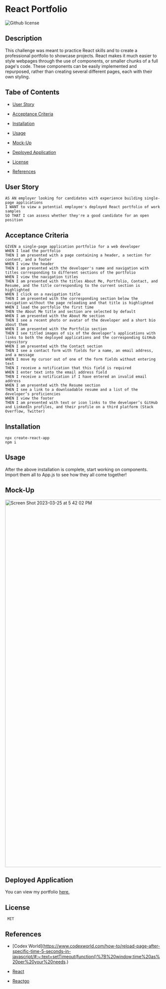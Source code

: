 # React Portfolio
![Github license](https://img.shields.io/badge/license-MIT-blue.svg)

## Description

This challenge was meant to practice React skills and to create a professional portfolio to showcase projects. React makes it much easier to style webpages through the use of components, or smaller chunks of a full page's code. These components can be easily implemented and repurposed, rather than creating several different pages, each with their own styling.

## Tabe of Contents

* [User Story](#user-story)

* [Acceptance Criteria](#acceptance-criteria)

* [Installation](#installation)

* [Usage](#usage)

* [Mock-Up](#mock-up)

* [Deployed Application](#deployed-application)

* [License](#license)

* [References](#references)

## User Story

```
AS AN employer looking for candidates with experience building single-page applications
I WANT to view a potential employee's deployed React portfolio of work samples
SO THAT I can assess whether they're a good candidate for an open position
```

## Acceptance Criteria

```
GIVEN a single-page application portfolio for a web developer
WHEN I load the portfolio
THEN I am presented with a page containing a header, a section for content, and a footer
WHEN I view the header
THEN I am presented with the developer's name and navigation with titles corresponding to different sections of the portfolio
WHEN I view the navigation titles
THEN I am presented with the titles About Me, Portfolio, Contact, and Resume, and the title corresponding to the current section is highlighted
WHEN I click on a navigation title
THEN I am presented with the corresponding section below the navigation without the page reloading and that title is highlighted
WHEN I load the portfolio the first time
THEN the About Me title and section are selected by default
WHEN I am presented with the About Me section
THEN I see a recent photo or avatar of the developer and a short bio about them
WHEN I am presented with the Portfolio section
THEN I see titled images of six of the developer’s applications with links to both the deployed applications and the corresponding GitHub repository
WHEN I am presented with the Contact section
THEN I see a contact form with fields for a name, an email address, and a message
WHEN I move my cursor out of one of the form fields without entering text
THEN I receive a notification that this field is required
WHEN I enter text into the email address field
THEN I receive a notification if I have entered an invalid email address
WHEN I am presented with the Resume section
THEN I see a link to a downloadable resume and a list of the developer’s proficiencies
WHEN I view the footer
THEN I am presented with text or icon links to the developer’s GitHub and LinkedIn profiles, and their profile on a third platform (Stack Overflow, Twitter) 
```

## Installation

```
npx create-react-app
npm i
```

## Usage

After the above installation is complete, start working on components. Import them all to App.js to see how they all come together!

## Mock-Up

<img width="1187" alt="Screen Shot 2023-03-25 at 5 42 02 PM" src="https://user-images.githubusercontent.com/114205917/227749109-339a0c76-a361-4d3e-8a80-cccf38e10e64.png">

## Deployed Application

You can view my portfolio [here.]()

## License 

```
 MIT
``` 

## References

* [Codex World](https://www.codexworld.com/how-to/reload-page-after-specific-time-5-seconds-in-javascript/#:~:text=setTimeout(function()%7B%20window,time%20as%20per%20your%20needs.)

* [React](https://legacy.reactjs.org/)

* [Reactgo](https://reactgo.com/react-refresh-page/)
